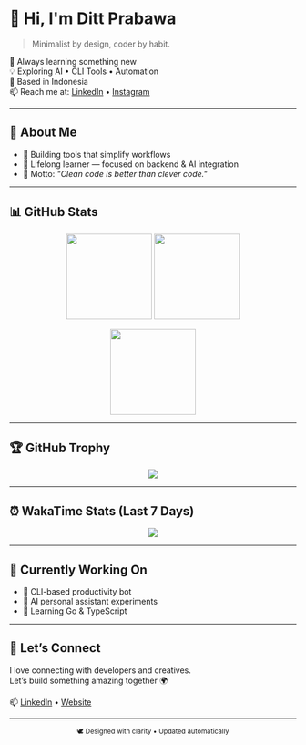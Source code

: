 # 👋 Hi, I'm Ditt Prabawa

> Minimalist by design, coder by habit.

🌱 Always learning something new  
💡 Exploring AI • CLI Tools • Automation  
📍 Based in Indonesia  
📫 Reach me at: [LinkedIn](https://www.linkedin.com/public-profile/settings?trk=d_flagship3_profile_self_view_public_profile) • [Instagram](https://www.instagram.com/rdityap)

---

## 🧭 About Me
- 🧰 Building tools that simplify workflows  
- 🧠 Lifelong learner — focused on backend & AI integration  
- 🎯 Motto: *"Clean code is better than clever code."*

---

## 📊 GitHub Stats

<p align="center">
  <img height="150" src="https://github-readme-stats.vercel.app/api?username=dittprabawa&show_icons=true&theme=graywhite&hide_border=true" />
  <img height="150" src="https://github-readme-streak-stats.herokuapp.com/?user=dittprabawa&theme=graywhite&hide_border=true" />
</p>

<p align="center">
  <img height="150" src="https://github-readme-stats.vercel.app/api/top-langs/?username=dittprabawa&layout=compact&theme=graywhite&hide_border=true" />
</p>

---

## 🏆 GitHub Trophy

<p align="center">
  <img src="https://github-profile-trophy.vercel.app/?username=dittprabawa&theme=flat&no-frame=true&margin-w=10" />
</p>

---

## ⏰ WakaTime Stats (Last 7 Days)

<p align="center">
<img src="https://github-readme-stats.vercel.app/api/wakatime?username=dittprabawa&theme=graywhite&hide_border=true" />
</p>

---

## 🧠 Currently Working On
- 🚀 CLI-based productivity bot  
- 🧩 AI personal assistant experiments  
- 🧱 Learning Go & TypeScript

---

## 💬 Let’s Connect

I love connecting with developers and creatives.  
Let’s build something amazing together 🌍

📫 [LinkedIn](https://linkedin.com/in/dittprabawa) • [Website](https://dittprabawa.my.id)

---

<p align="center">
  <sub>🕊️ Designed with clarity • Updated automatically</sub>
</p>

